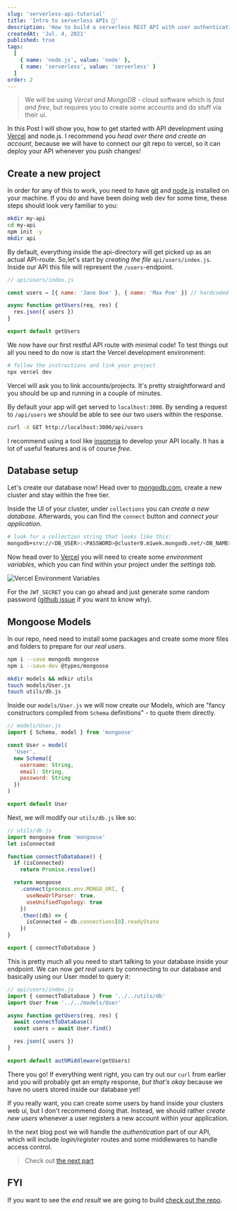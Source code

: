 ```yaml
---
slug: 'serverless-api-tutorial'
title: 'Intro to serverless APIs 🍪'
description: 'How to build a serverless REST API with user authentication and mongoDB Part 1'
createdAt: 'Jul. 4, 2021'
published: true
tags:
  [
    { name: 'node.js', value: 'node' },
    { name: 'serverless', value: 'serverless' }
  ]
order: 2
---
```


> We will be using _Vercel and MongoDB_ - cloud software which is _fast and free_, but requires you to create some accounts and do stuff via their ui.

In this Post I will show you, how to get started with API development using <a href="https://vercel.com/" target="_blank" rel="nofollower noreferrer">Vercel</a> and node.js.
I recommend you _head over there and create an account_, because we will have to connect our git repo to vercel, so it can deploy your API whenever you push changes!

## Create a new project

In order for any of this to work, you need to have <a href="https://git-scm.com/book/en/v2/Getting-Started-Installing-Git" target="_blank" rel="nofollower noreferrer">git</a> and <a href="https://nodejs.org/en/" target="_blank" rel="nofollower noreferrer">node.js</a> installed on your machine. If you do and have been doing web dev for some time, these steps should look very familiar to you:

```bash
mkdir my-api
cd my-api
npm init -y
mkdir api
```

By default, everything inside the api-directory will get picked up as an actual API-route. So,let's start by _creating the file_ `api/users/index.js`. Inside our API this file will represent the `/users`-endpoint.

```js
// api/users/index.js

const users = [{ name: 'Jane Doe' }, { name: 'Max Poe' }] // hardcoded users for now

async function getUsers(req, res) {
  res.json({ users })
}

export default getUsers
```

We now have our first restful API route with minimal code! To test things out all you need to do now is start the Vercel development environment:

```bash
# follow the instructions and link your project
npx vercel dev
```

Vercel will ask you to link accounts/projects. It's pretty straightforward and you should be up and running in a couple of minutes.

By default your app will get served to `localhost:3000`. By sending a request to `/api/users` we should be able to see our two users within the response.

```bash
curl -X GET http://localhost:3000/api/users
```

I recommend using a tool like <a href="https://insomnia.rest/" target="_blank" rel="nofollower noreferrer">insomnia</a> to develop your API locally. It has a lot of useful features and is of course _free_.

## Database setup

Let's create our database now! Head over to <a href="https://www.mongodb.com/" target="_blank" rel="nofollower noreferrer">mongodb.com</a>, create a new cluster and stay within the free tier.

Inside the UI of your cluster, under `collections` you can _create a new database_. Afterwards, you can find the `connect` button and _connect your application_.

```bash
# look for a collection string that looks like this:
mongodb+srv://<DB_USER>:<PASSWORD>@cluster0.m1wek.mongodb.net/<DB_NAME>?retryWrites=true&w=majority
```

Now head over to <a href="https://vercel.com/" target="_blank" rel="nofollower noreferrer">Vercel</a> you will need to create some _environment variables_, which you can find within your project under the _settings tab_.

![Vercel Environment Variables](/images/blog/vercel_env_variables.png)

For the `JWT_SECRET` you can go ahead and just generate some random password (<a href="https://github.com/dwyl/hapi-auth-jwt2/issues/48#issuecomment-109944109" target="_blank" rel="nofollower noreferrer">github issue</a> if you want to know why).

## Mongoose Models

In our repo, need need to install some packages and create some more files and folders to prepare for our _real users_.

```bash
npm i --save mongodb mongoose
npm i --save-dev @types/mongoose

mkdir models && mdkir utils
touch models/User.js
touch utils/db.js
```

Inside our `models/User.js` we will now create our Models, which are "fancy constructors compiled from `Schema` definitions" - to quote them directly.

```js
// models/User.js
import { Schema, model } from 'mongoose'

const User = model(
  'User',
  new Schema({
    username: String,
    email: String,
    password: String
  })
)

export default User
```

Next, we will modify our `utils/db.js` like so:

```js
// utils/db.js
import mongoose from 'mongoose'
let isConnected

function connectToDatabase() {
  if (isConnected)
    return Promise.resolve()

  return mongoose
    .connect(process.env.MONGO_URI, {
      useNewUrlParser: true,
      useUnifiedTopology: true
    })
    .then((db) => {
      isConnected = db.connections[0].readyState
    })
}

export { connectToDatabase }
```

This is pretty much all you need to start talking to your database inside your endpoint. We can now _get real users_ by connnecting to our database and basically using our User model to query it:

```js
// api/users/index.js
import { connectToDatabase } from '../../utils/db'
import User from '../../models/User'

async function getUsers(req, res) {
  await connectToDatabase()
  const users = await User.find()

  res.json({ users })
}

export default authMiddleware(getUsers)
```

There you go! If everything went right, you can try out our `curl` from earlier and you will probably get an empty response, _but that's okay_ because we have no users stored inside our database yet!

If you really want, you can create some users by hand inside your clusters web ui, but I don't recommend doing that. Instead, we should rather _create new users_ whenever a user registers a new account within your application.

In the next blog post we will handle the _authentication_ part of our API, which will include _login/register_ routes and some middlewares to handle access control.

> Check out [the next part](/blog/serverless-auth-tutorial)

## FYI

If you want to see the _end result_ we are going to build <a href="https://github.com/DennisSmuda/serverless-sample-api" target="_blank" rel="nofollower noreferrer">check out the repo</a>.
